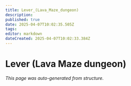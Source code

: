 ```yaml
---
title: Lever_(Lava_Maze_dungeon)
description: 
published: true
date: 2025-04-07T10:02:35.505Z
tags: 
editor: markdown
dateCreated: 2025-04-07T10:02:33.384Z
---
```


# Lever (Lava Maze dungeon)

*This page was auto-generated from structure.*